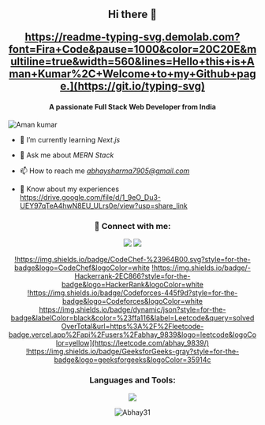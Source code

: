 <h2 align="center">Hi there 👋

https://readme-typing-svg.demolab.com?font=Fira+Code&pause=1000&color=20C20E&multiline=true&width=560&lines=Hello+this+is+Aman+Kumar%2C+Welcome+to+my+Github+page.](https://git.io/typing-svg)
</h2>

<h4 align="center">A passionate Full Stack Web Developer from India</h4>

<p align="left"> <img src="https://komarev.com/ghpvc/?username=Abhay31&label=Profile%20views&color=0e75b6&style=flat" alt="Aman kumar" /> </p>

- 🌱 I’m currently learning *Next.js*

- 💬 Ask me about *MERN Stack*

- 📫 How to reach me *abhaysharma7905@gmail.com*

- 📄 Know about my experiences https://drive.google.com/file/d/1_9eO_Du3-UEY97qTeA4hwN8EU_ULrs0e/view?usp=share_link

<h3 align="center">🔗 Connect with me:</h3>

<p align="center">
  <a href="https://twitter.com/Dusty_31" target="blank"><img src="https://skillicons.dev/icons?i=twitter&perline=10"></a>
  <a href="https://linkedin.com/in/abhaysharma31" target="blank"><img src="https://skillicons.dev/icons?i=linkedin&perline=10"></a><br>
  <div align="center"
       
  <a href="https://www.codechef.com/users/abhay_9839" target="blank">!https://img.shields.io/badge/CodeChef-%23964B00.svg?style=for-the-badge&logo=CodeChef&logoColor=white</a>
  <a href="https://www.hackerrank.com/abhaysharma0983" target="blank">!https://img.shields.io/badge/-Hackerrank-2EC866?style=for-the-badge&logo=HackerRank&logoColor=white</a>
  <a href="https://codeforces.com/profile/abhay_9839" target="blank">!https://img.shields.io/badge/Codeforces-445f9d?style=for-the-badge&logo=Codeforces&logoColor=white</a>
  <a href="https://www.leetcode.com/abhay_9839" target="blank">https://img.shields.io/badge/dynamic/json?style=for-the-badge&labelColor=black&color=%23ffa116&label=Leetcode&query=solvedOverTotal&url=https%3A%2F%2Fleetcode-badge.vercel.app%2Fapi%2Fusers%2Fabhay_9839&logo=leetcode&logoColor=yellow](https://leetcode.com/abhay_9839/)</a>
  <a href="https://auth.geeksforgeeks.org/user/abhay_9839/practice" target="blank">!https://img.shields.io/badge/GeeksforGeeks-gray?style=for-the-badge&logo=geeksforgeeks&logoColor=35914c</a>
  
  </div>
</p>

<!-- <p align="center">
  <a href="https://twitter.com/Dusty_31" target="_blank"><img src="https://skillicons.dev/icons?i=twitter&perline=10"></a><br>
  <a href="https://linkedin.com/in/abhaysharma31" target="blank"><img src="https://skillicons.dev/icons?i=linkedin&perline=10"></a><br>
  <div align="center">
    
    <a href="https://www.codechef.com/users/abhay_9839" target="blank">![CodeChef](https://img.shields.io/badge/CodeChef-%23964B00.svg?style=for-the-   badge&logo=CodeChef&logoColor=white)</a>
    <a href="https://www.hackerrank.com/abhaysharma0983" target="blank">!https://img.shields.io/badge/-Hackerrank-2EC866?style=for-the-badge&logo=HackerRank&logoColor=white</a>
    <a href="https://codeforces.com/profile/abhay_9839" target="blank">!https://img.shields.io/badge/Codeforces-445f9d?style=for-the-badge&logo=Codeforces&logoColor=white</a>  
    <a href="https://www.leetcode.com/abhay_9839" target="blank">https://img.shields.io/badge/dynamic/json?style=for-the-badge&labelColor=black&color=%23ffa116&label=Leetcode&query=solvedOverTotal&url=https%3A%2F%2Fleetcode-badge.vercel.app%2Fapi%2Fusers%2Fabhay_9839&logo=leetcode&logoColor=yellow](https://leetcode.com/abhay_9839/)</a>
    <a href="https://auth.geeksforgeeks.org/user/abhay_9839/practice" target="blank">!https://img.shields.io/badge/GeeksforGeeks-gray?style=for-the-badge&logo=geeksforgeeks&logoColor=35914c</a>
    
  </div>
</p> -->

<h3 align="center">Languages and Tools:</h3>
<p align="center"> 
  <img src="https://skillicons.dev/icons?i=java,react,js,bootstrap,css,tailwind,discord,express,firebase,git,github,html,jquery,nextjs,mongodb,postman,nodejs,netlify,vscode&perline=9">
</p>
<p align="center"><img align="center" src="https://github-readme-stats.vercel.app/api/top-langs?username=Abhay31&show_icons=true&locale=en&layout=compact" alt="Abhay31" /></p>

